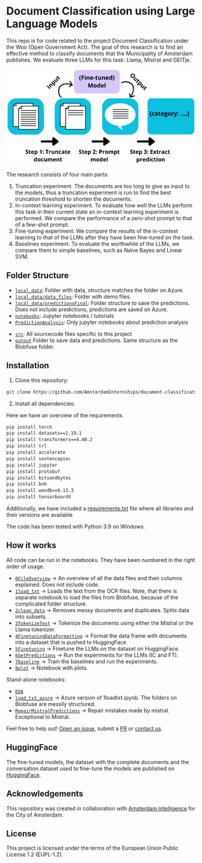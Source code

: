 # Document Classification using Large Language Models

This repo is for code related to the project Document Classification under the Woo (Open Government Act). The goal of this research is to find an effective method to classify documents that the Municipality of Amsterdam publishes. 
We evaluate three LLMs for this task: Llama, Mistral and GEITje. 

![overview](general_approach.png)


The research consists of four main parts:
1. Truncation experiment. The documents are too long to give as input to the models, thus a truncation experiment is run to find the best truncation threshold to shorten the documents.
2. In-context learning experiment. To evaluate how well the LLMs perform this task in their current state an in-context learning experiment is performed. We compare the performance of a zero-shot prompt to that of a few-shot prompt.
3. Fine-tuning experiment. We compare the results of the in-context learning to that of the LLMs after they have been fine-tuned on the task.
4. Baselines experiment. To evaluate the worthwhile of the LLMs, we compare them to simple baselines, such as Naïve Bayes and Linear SVM.

<!-- ## ## Overleaf Link
[Thesis Design](https://www.overleaf.com/2549441224szvvffnxqsdk#eda3e6)


[Thesis](https://www.overleaf.com/8368827141bwgxbjwcfgfv#3d9efc)-->

<!-- ## Background
I dont think this section is necessary? What would I put here? -->

## Folder Structure
* [`local_data`](./local_data): Folder with data, structure matches the folder on Azure. 
* [`local_data/data_files`](./local_data/data_files): Folder with demo files. 
* [`local_data/predictionsFinal`](./local_data/predictionsFinal): Folder structure to save the predictions. Does not include predictions, predictions are saved on Azure.
* [`notebooks`](./notebooks): Jupyter notebooks / tutorials
* [`PredictionAnalysis`](./PredictionAnalysis): Only jupyter notebooks about prediction analysis 
<!-- * [`scripts`](./scripts): Scripts for automating tasks -> RENAME INTO SRC? -->
* [`src`](./src): All sourcecode files specific to this project 
* [`output`](./output) Folder to save data and predictions. Same structure as the Blobfuse folder.

<!-- I put remove after folder that I don't think I'll need. 
* [`data`](./data): Sample data for demo purposes -> REMOVE?
* [`docs`](./docs): If main [README.md](./README.md) is not enough -> REMOVE?
* [`res`](./res): Relevant resources, e.g. [`images`](./res/images/) for the documentation -> REMOVE?
* [`tests`](./tests) Unit tests -> REMOVE?
* [`res`](./res): Relevant resources, e.g. [`images`](./res/images/) for the documentation -> REMOVE? -->



## Installation 

1) Clone this repository:



```bash
git clone https://github.com/AmsterdamInternships/document-classification-using-large-language-models.git
```




2) Install all dependencies:
    
Here we have an overview of the requirements. 

```bash
pip install torch
pip install datasets==2.19.1
pip install transformers==4.40.2
pip install trl
pip install accelerate
pip install sentencepiec
pip install jupyter
pip install protobuf 
pip install bitsandbytes
pip install bnb
pip install wandb==0.13.3
pip install tensorboardX
```

Additionally, we have included a [requirements.txt](requirements.txt) file where all libraries and their versions are available

The code has been tested with Python 3.9 on Windows. 

## How it works
All code can be run in the notebooks. They have been numbered in the right order of usage.
* [`0FileOverview`](./notebooks/0FileOverview.ipynb) -> An overview of all the data files and their columns explained. Does not include code. 
* [`1load_txt`](./notebooks/1load_txt.ipynb) -> Loads the text from the OCR files. Note, that there is separate notebook to load the files from Blobfuse, because of the complicated folder structure. 
* [`2clean_data`](./notebooks/2clean_data.ipynb) -> Removes messy documents and duplicates. Splits data into subsets.
* [`3TokenizeText`](./notebooks/3TokenizeText.ipynb) -> Tokenize the documents using either the Mistral or the Llama tokenizer. 
* [`4FinetuningDataFormatting`](./notebooks/4FinetuningDataFormatting.ipynb) -> Format the data frame with documents into a dataset that is pushed to HuggingFace. 
* [`5Finetuning`](./notebooks/5Finetuning.ipynb) -> Finetune the LLMs on the dataset on HuggingFace.
* [`6GetPredictions`](./notebooks/6GetPredictions.ipynb) -> Run the experiments for the LLMs (IC and FT).
* [`7baseline`](./notebooks/7baseline.ipynb) -> Train the baselines and run the experiments. 
* [`8plot`](./notebooks/8plot.ipynb) -> Notebook with plots. 


Stand-alone notebooks:
- [`EDA`](./notebooks/EDA.ipynb)
- [`load_txt_azure`](./notebooks/load_txt_azure.ipynb) -> Azure version of 1loadtxt.ipynb. The folders on Blobfuse are messily structured.
- [`RepairMistralPredictions`](./notebooks/RepairMistralPredictions.ipynb) -> Repair mistakes made by mistral. Exceptional to Mistral. 


Feel free to help out! [Open an issue](https://github.com/AmsterdamInternships/document-classification-using-large-language-models/issues), submit a [PR](https://github.com/AmsterdamInternships/document-classification-using-large-language-models/pulls)  or [contact us](https://amsterdamintelligence.com/contact/).

## HuggingFace
The fine-tuned models, the dataset with the complete documents and the conversation dataset used to fine-tune the models are published on [HuggingFace](https://huggingface.co/collections/FemkeBakker/amsterdam-document-classification-668124ff013da4323fd2edc0).


## Acknowledgements


This repository was created in collaboration with [Amsterdam Intelligence](https://amsterdamintelligence.com/) for the City of Amsterdam.


## License 

This project is licensed under the terms of the European Union Public License 1.2 (EUPL-1.2).

